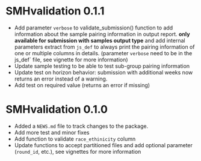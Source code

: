 # SMHvalidation 0.1.1

* Add parameter `verbose` to validate_submission() function to add information 
about the sample pairing information in output report. 
**only available for submission with samples output type** and add internal 
parameters extract from `js_def` to always print the pairing information of 
one or multiple columns in details. (parameter `verbose` need to be in the `
`js_def` file, see vignette for more information)
* Update sample testing to be able to test sub-group pairing information
* Update test on horizon behavior: submission with additional weeks now returns 
an error instead of a warning.
* Add test on required value (returns an error if missing)

# SMHvalidation 0.1.0

* Added a `NEWS.md` file to track changes to the package.
* Add more test and minor fixes
* Add function to validate `race_ethinicity` column
* Update functions to accept partitioned files and add optional parameter 
(`round_id`, etc.), see vignettes for more information
